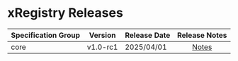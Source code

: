 # xRegistry Releases

| Specification Group | Version | Release Date | Release Notes |
| :------------------ | :-----: | :----------- | :-----------: |
| core                | v1.0-rc1 | 2025/04/01 | [Notes](RELEASE_NOTES.md#v10-rc1---20250401) |
